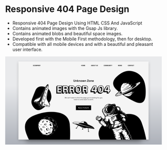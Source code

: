 # Responsive 404 Page Design

- Responsive 404 Page Design Using HTML CSS And JavaScript
- Contains animated images with the Gsap Js library.
- Contains animated blobs and beautiful space images.
- Developed first with the Mobile First methodology, then for desktop.
- Compatible with all mobile devices and with a beautiful and pleasant user interface.

![preview img](/preview.png)
